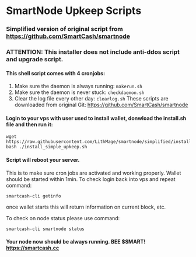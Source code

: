 # SmartNode Upkeep Scripts
### Simplified version of original script from https://github.com/SmartCash/smartnode
### ATTENTION: This installer does not include anti-ddos script and upgrade script.

#### This shell script comes with 4 cronjobs: 
1. Make sure the daemon is always running: `makerun.sh`
2. Make sure the daemon is never stuck: `checkdaemon.sh`
4. Clear the log file every other day: `clearlog.sh`
These scripts are downloaded from original Git: https://github.com/SmartCash/smartnode

#### Login to your vps with user used to install wallet, donwload the install.sh file and then run it:
```
wget https://raw.githubusercontent.com/LithMage/smartnode/simplified/install_simple_upkeep.sh
bash ./install_simple_upkeep.sh
```

#### Script will reboot your server.
 This is to make sure cron jobs are activated and working properly. Wallet should be started within 1min.
 To check login back into vps and repeat command:
 ```
 smartcash-cli getinfo
 ```
 once wallet starts this will return information on current block, etc.
 
 To check on node status please use command:
 ```
 smartcash-cli smartnode status
 ```


#### Your node now should be always running. BEE $SMART! https://smartcash.cc
